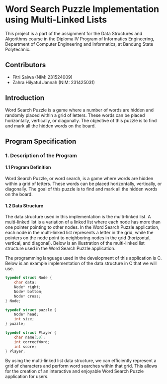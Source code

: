 # Word Search Puzzle Implementation using Multi-Linked Lists

This project is a part of the assignment for the Data Structures and Algorithms course in the Diploma IV Program of Informatics Engineering, Department of Computer Engineering and Informatics, at Bandung State Polytechnic. 

## Contributors
- Fitri Salwa (NIM: 231524009)
- Zahra Hilyatul Jannah (NIM: 231425031)

## Introduction
Word Search Puzzle is a game where a number of words are hidden and randomly placed within a grid of letters. These words can be placed horizontally, vertically, or diagonally. The objective of this puzzle is to find and mark all the hidden words on the board.

## Program Specification

### 1. Description of the Program
#### 1.1 Program Definition
Word Search Puzzle, or word search, is a game where words are hidden within a grid of letters. These words can be placed horizontally, vertically, or diagonally. The goal of this puzzle is to find and mark all the hidden words on the board.

#### 1.2 Data Structure
The data structure used in this implementation is the multi-linked list. A multi-linked list is a variation of a linked list where each node has more than one pointer pointing to other nodes. In the Word Search Puzzle application, each node in the multi-linked list represents a letter in the grid, while the pointers on the node point to neighboring nodes in the grid (horizontal, vertical, and diagonal). Below is an illustration of the multi-linked list structure used in the Word Search Puzzle application.


The programming language used in the development of this application is C. Below is an example implementation of the data structure in C that we will use.

```c
typedef struct Node {
    char data;
    Node* right;
    Node* bottom;
    Node* cross;
} Node;

typedef struct puzzle {
    Node* head;
    int size;
} puzzle;

typedef struct Player {
    char name[50];
    int correctWord;
    int score;
} Player;
```

By using the multi-linked list data structure, we can efficiently represent a grid of characters and perform word searches within that grid. This allows for the creation of an interactive and enjoyable Word Search Puzzle application for users.
